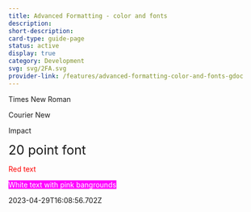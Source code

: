 ```yaml
---
title: Advanced Formatting - color and fonts
description: 
short-description: 
card-type: guide-page
status: active
display: true
category: Development
svg: svg/2FA.svg
provider-link: /features/advanced-formatting-color-and-fonts-gdoc
---
```

<div class="content-section">
<div class="section-container" markdown="1">

Times New Roman


Courier New


Impact


<span style='font-size:1.82em'>20 point font</span>


<span style='color:rgb(255, 0, 0)'>Red text</span>


<span style='color:rgb(255, 255, 255);background-color:rgb(255, 0, 255)'>White text with pink bangrounds</span>
</div>
</div> 2023-04-29T16:08:56.702Z